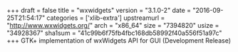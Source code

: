 +++
draft = false
title = "wxwidgets"
version = "3.1.0-2"
date = "2016-09-25T21:54:17"
categories = ['xlib-extra']
upstreamurl = "http://www.wxwidgets.org/"
arch = "x86_64"
size = "7394820"
usize = "34928367"
sha1sum = "41c99b6f75fb4fbc168db58992f40a556f51a97c"
+++
GTK+ implementation of wxWidgets API for GUI (Development Release)